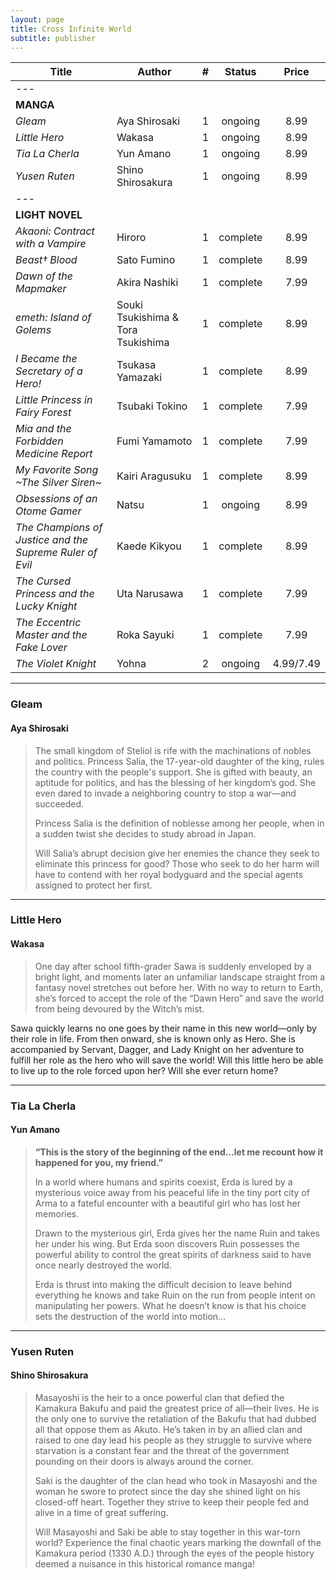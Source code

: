 ```yaml
---
layout: page
title: Cross Infinite World
subtitle: publisher
---
```


|Title | Author |  #  | Status | Price |
|-|-|:-:|:-:|:-:|
|---
| **MANGA**
| _Gleam_ | Aya Shirosaki | 1 | ongoing | 8.99 |
| _Little Hero_ | Wakasa | 1 | ongoing | 8.99 |
| _Tia La Cherla_ | Yun Amano | 1 | ongoing | 8.99 |
| _Yusen Ruten_ | Shino Shirosakura | 1 | ongoing | 8.99 |
|---
| **LIGHT NOVEL**
| _Akaoni: Contract with a Vampire_ | Hiroro | 1 | complete | 8.99 |
| _Beast† Blood_ | Sato Fumino | 1 | complete | 8.99 |
| _Dawn of the Mapmaker_ | Akira Nashiki | 1 | complete | 7.99 |
| _emeth: Island of Golems_ | Souki Tsukishima & Tora Tsukishima | 1 | complete | 8.99 |
| _I Became the Secretary of a Hero!_ | Tsukasa Yamazaki | 1 | complete | 8.99 |
| _Little Princess in Fairy Forest_ | Tsubaki Tokino | 1 | complete | 7.99 |
| _Mia and the Forbidden Medicine Report_ | Fumi Yamamoto | 1 | complete | 7.99 |
| _My Favorite Song ~The Silver Siren~_ | Kairi Aragusuku | 1 | complete | 8.99 |
| _Obsessions of an Otome Gamer_ | Natsu | 1 | ongoing | 8.99 |
| _The Champions of Justice and the Supreme Ruler of Evil_ | Kaede Kikyou | 1 | complete | 8.99 |
| _The Cursed Princess and the Lucky Knight_ | Uta Narusawa | 1 | complete | 7.99 |
| _The Eccentric Master and the Fake Lover_ | Roka Sayuki | 1 | complete | 7.99 |
| _The Violet Knight_ | Yohna | 2 | ongoing | 4.99/7.49 |

---

### Gleam
#### Aya Shirosaki
>The small kingdom of Steliol is rife with the machinations of nobles and politics. Princess Salia, the 17-year-old daughter of the king, rules the country with the people's support. She is gifted with beauty, an aptitude for politics, and has the blessing of her kingdom’s god. She even dared to invade a neighboring country to stop a war—and succeeded.
>
>Princess Salia is the definition of noblesse among her people, when in a sudden twist she decides to study abroad in Japan.
>
>Will Salia’s abrupt decision give her enemies the chance they seek to eliminate this princess for good? Those who seek to do her harm will have to contend with her royal bodyguard and the special agents assigned to protect her first.

---

### Little Hero
#### Wakasa
>One day after school fifth-grader Sawa is suddenly enveloped by a bright light, and moments later an unfamiliar landscape straight from a fantasy novel stretches out before her. With no way to return to Earth, she’s forced to accept the role of the “Dawn Hero” and save the world from being devoured by the Witch’s mist.
>
Sawa quickly learns no one goes by their name in this new world—only by their role in life. From then onward, she is known only as Hero. She is accompanied by Servant, Dagger, and Lady Knight on her adventure to fulfill her role as the hero who will save the world! Will this little hero be able to live up to the role forced upon her? Will she ever return home?

---

### Tia La Cherla
#### Yun Amano
>**“This is the story of the beginning of the end…let me recount how it happened for you, my friend.”**
>
>In a world where humans and spirits coexist, Erda is lured by a mysterious voice away from his peaceful life in the tiny port city of Arma to a fateful encounter with a beautiful girl who has lost her memories.
>
>Drawn to the mysterious girl, Erda gives her the name Ruin and takes her under his wing. But Erda soon discovers Ruin possesses the powerful ability to control the great spirits of darkness said to have once nearly destroyed the world.
>
>Erda is thrust into making the difficult decision to leave behind everything he knows and take Ruin on the run from people intent on manipulating her powers. What he doesn’t know is that his choice sets the destruction of the world into motion…

---

### Yusen Ruten
#### Shino Shirosakura
> Masayoshi is the heir to a once powerful clan that defied the Kamakura Bakufu and paid the greatest price of all—their lives. He is the only one to survive the retaliation of the Bakufu that had dubbed all that oppose them as Akuto. He’s taken in by an allied clan and raised to one day lead his people as they struggle to survive where starvation is a constant fear and the threat of the government pounding on their doors is always around the corner.
>
>Saki is the daughter of the clan head who took in Masayoshi and the woman he swore to protect since the day she shined light on his closed-off heart. Together they strive to keep their people fed and alive in a time of great suffering.
>
>Will Masayoshi and Saki be able to stay together in this war-torn world? Experience the final chaotic years marking the downfall of the Kamakura period (1330 A.D.) through the eyes of the people history deemed a nuisance in this historical romance manga!

